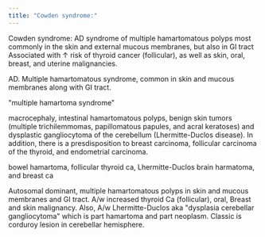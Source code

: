 ```yaml
---
title: "Cowden syndrome:"
---
```

Cowden syndrome: AD syndrome of multiple hamartomatous polyps most commonly in the skin and external mucous membranes, but also in GI tract
Associated with &#8593; risk of thyroid cancer (follicular), as well as skin, oral, breast, and uterine malignancies.

AD. Multiple hamartomatous syndrome, common in skin and mucous membranes along with GI tract.

&quot;multiple hamartoma syndrome&quot;

macrocephaly, intestinal hamartomatous polyps, benign skin tumors (multiple trichilemmomas, papillomatous papules, and acral keratoses) and dysplastic gangliocytoma of the cerebellum (Lhermitte-Duclos disease). In addition, there is a presdisposition to breast carcinoma, follicular carcinoma of the thyroid, and endometrial carcinoma.

bowel hamartoma, follicular thyroid ca, Lhermitte-Duclos brain harmatoma, and breast ca

Autosomal dominant, multiple hamartomatous polyps in skin and mucous membranes and GI tract. A/w increased thyroid Ca (follicular), oral, Breast and skin malignancy. 
Also, A/w Lhermitte-Duclos aka &quot;dysplasia cerebellar gangliocytoma&quot; which is part hamartoma and part neoplasm. Classic is corduroy lesion in cerebellar hemisphere.

